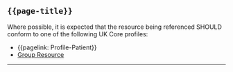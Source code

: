 ## <code>{{page-title}}</code>

Where possible, it is expected that the resource being referenced SHOULD conform to one of the following UK Core profiles:
- {{pagelink: Profile-Patient}}
- [Group Resource](https://www.hl7.org/fhir/r4/group.html)

---